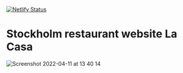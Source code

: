 [![Netlify Status](https://api.netlify.com/api/v1/badges/a001ed31-7bfa-485e-8e36-051adc727454/deploy-status)](https://app.netlify.com/sites/la-casa-restaurang/deploys)
# Stockholm restaurant website La Casa #
![Screenshot 2022-04-11 at 13 40 14](https://user-images.githubusercontent.com/50274258/162732479-2574f722-cc33-44ce-b0b6-877fd693806e.png)
